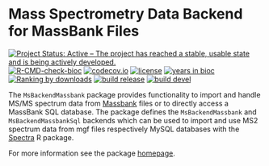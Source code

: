 # Mass Spectrometry Data Backend for MassBank Files

[![Project Status: Active – The project has reached a stable, usable state and is being actively developed.](https://www.repostatus.org/badges/latest/active.svg)](https://www.repostatus.org/#active)
[![R-CMD-check-bioc](https://github.com/RforMassSpectrometry/MsBackendMassbank/workflows/R-CMD-check-bioc/badge.svg)](https://github.com/RforMassSpectrometry/MsBackendMassbank/actions?query=workflow%3AR-CMD-check-bioc)
[![codecov.io](http://codecov.io/github/RforMassSpectrometry/MsBackendMassbank/coverage.svg?branch=master)](http://codecov.io/github/RforMassSpectrometry/MsBackendMassbank?branch=master)
[![license](https://img.shields.io/badge/license-Artistic--2.0-brightgreen.svg)](https://opensource.org/licenses/Artistic-2.0)
[![years in bioc](http://bioconductor.org/shields/years-in-bioc/MsBackendMassbank.svg)](https://bioconductor.org/packages/release/bioc/html/MsBackendMassbank.html)
[![Ranking by downloads](http://bioconductor.org/shields/downloads/release/MsBackendMassbank.svg)](https://bioconductor.org/packages/stats/bioc/MsBackendMassbank/)
[![build release](http://bioconductor.org/shields/build/release/bioc/MsBackendMassbank.svg)](https://bioconductor.org/checkResults/release/bioc-LATEST/MsBackendMassbank/)
[![build devel](http://bioconductor.org/shields/build/devel/bioc/MsBackendMassbank.svg)](https://bioconductor.org/checkResults/devel/bioc-LATEST/MsBackendMassbank/)

The `MsBackendMassbank` package provides functionality to import and handle
MS/MS spectrum data from [Massbank](https://github.com/MassBank/MassBank-data)
files or to directly access a MassBank SQL database.  The package defines the
`MsBackendMassbank` and `MsBackendMassbankSql` backends which can be used to
import and use MS2 spectrum data from mgf files respectively MySQL databases
with the [Spectra](https://github.com/rformassspectrometry/Spectra) R package.

For more information see the package
[homepage](https://rformassspectrometry.github.io/MsBackendMassbank).
